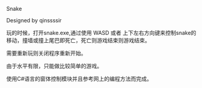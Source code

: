 Snake
  
  Designed by qinssssir

  玩的时候，打开snake.exe,通过使用 WASD 或者 上下左右方向键来控制snake的移动，撞墙或撞上尾巴即死亡，死亡则游戏结束则游戏结束。
  
  需要重新玩则关闭程序重新开始。

  由于水平有限，只能做比较简单的游戏。

  使用C#语言的窗体控制模块并且参考网上的编程方法而完成。